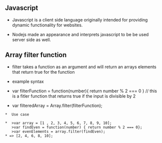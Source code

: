 ##  Javascript

*  Javascript is a client side language originally intended for providing dynamic functionality for websites.

*  Nodejs made an appearance and interprets javascript to be be used server side as well.

##  Array filter function

  *  filter takes a function as an argument and will return an arrays elements that return true for the function

  *  example syntax

  *  var filterFunction = function(number){ return number % 2 === 0 } // this is a fitler function that returns true if the input is divisible by 2

  *  var filteredArray = Array.filter(filterFunction);

    *  Use case

    *  >var array = [1 , 2, 3, 4, 5, 6, 7, 8, 9, 10];
       >var findEven = function(number) { return number % 2 === 0};
       >var evenElements = array.filter(findEven);
    * => [2, 4, 6, 8, 10];
